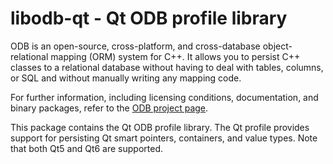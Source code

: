 # libodb-qt - Qt ODB profile library

ODB is an open-source, cross-platform, and cross-database object-relational
mapping (ORM) system for C++. It allows you to persist C++ classes to a
relational database without having to deal with tables, columns, or SQL and
without manually writing any mapping code.

For further information, including licensing conditions, documentation, and
binary packages, refer to the [ODB project
page](https://codesynthesis.com/products/odb/).

This package contains the Qt ODB profile library. The Qt profile provides
support for persisting Qt smart pointers, containers, and value types. Note
that both Qt5 and Qt6 are supported.
